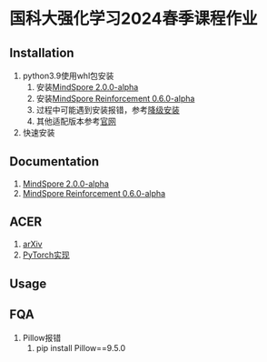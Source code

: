 # 国科大强化学习2024春季课程作业

## Installation

1. python3.9使用whl包安装
   1. 安装[MindSpore$\;$2.0.0-alpha](https://ms-release.obs.cn-north-4.myhuaweicloud.com/2.0.0a0/MindSpore/cpu/x86_64/mindspore-2.0.0a0-cp39-cp39-win_amd64.whl)
   2. 安装[MindSpore$\;$Reinforcement$\;$0.6.0-alpha](https://ms-release.obs.cn-north-4.myhuaweicloud.com/2.0.0a0/Reinforcement/any/mindspore_rl-0.6.0a0-py3-none-any.whl)
   3. 过程中可能遇到安装报错，参考[降级安装](https://blog.csdn.net/YC_lemon/article/details/131426345)
   4. 其他适配版本参考[官网](https://www.mindspore.cn/versions)
2. 快速安装

## Documentation

1. [MindSpore$\;$2.0.0-alpha](https://www.mindspore.cn/tutorials/zh-CN/r2.0.0-alpha/index.html)
2. [MindSpore$\;$Reinforcement$\;$0.6.0-alpha](https://www.mindspore.cn/reinforcement/docs/zh-CN/r0.6.0-alpha/index.html)


## ACER

1. [arXiv](https://arxiv.org/abs/1611.01224)
2. [PyTorch实现](https://github.com/Kaixhin/ACER)

## Usage

## FQA

1. Pillow报错
   1. pip install Pillow==9.5.0
